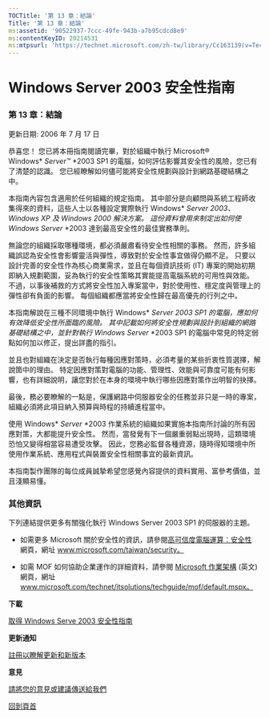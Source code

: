```yaml
---
TOCTitle: '第 13 章：結論'
Title: '第 13 章：結論'
ms:assetid: '90522937-7ccc-49fe-943b-a7b95cdcd8e9'
ms:contentKeyID: 20214531
ms:mtpsurl: 'https://technet.microsoft.com/zh-tw/library/Cc163139(v=TechNet.10)'
---
```


Windows Server 2003 安全性指南
==============================

### 第 13 章：結論

更新日期: 2006 年 7 月 17 日

恭喜您！ 您已將本冊指南閱讀完畢，對於組織中執行 Microsoft® Windows* *Server™* *2003 SP1 的電腦，如何評估影響其安全性的風險，您已有了清楚的認識。 您已經瞭解如何儘可能將安全性規劃與設計到網路基礎結構之中。

本指南內容包含適用於任何組織的規定指南。 其中部分是向顧問與系統工程師收集得來的資料，這些人士以各種設定實際執行 Windows* *Server* *2003、Windows* *XP 及 Windows* *2000 解決方案。 這份資料曾用來制定出如何使 Windows* *Server* *2003 達到最高安全性的最佳實務準則。

無論您的組織採取哪種環境，都必須嚴肅看待安全性相關的事務。 然而，許多組織誤認為安全性會影響靈活與彈性，導致對於安全性事宜做得仍顯不足。 只要以設計完善的安全性作為核心商業需求，並且在每個資訊技術 (IT) 專案的開始初期即納入規劃範圍，妥為執行的安全性策略其實能提高電腦系統的可用性與效能。 不過，以事後補救的方式將安全性加入專案當中，對於使用性、穩定度與管理上的彈性卻有負面的影響。 每個組織都應當將安全性歸在最高優先的行列之中。

本指南解說在三種不同環境中執行 Windows* *Server* *2003 SP1 的電腦，應如何有效降低安全性所面臨的風險。 其中記載如何將安全性規劃與設計到組織的網路基礎結構之中，並針對執行 Windows* *Server* *2003 SP1 的電腦中常見的特定弱點如何加以修正，提出詳盡的指引。

並且也對組織在決定是否執行每種因應對策時，必須考量的某些折衷性質選擇，解說箇中的理由。 特定因應對策對電腦的功能、管理性、效能與可靠度可能有何影響，也有詳細說明，讓您對於在本身的環境中執行哪些因應對策作出明智的抉擇。

最後，務必要瞭解的一點是，保護網路中伺服器安全的任務並非只是一時的專案，組織必須將此項目納入預算與時程的持續進程當中。

使用 Windows* *Server* *2003 作業系統的組織如果實施本指南所討論的所有因應對策，大都能提升安全性。 然而，當發覺有下一個嚴重弱點出現時，這類環境恐怕又變得相當容易遭受攻擊。 因此，您務必監督各種資源，隨時得知環境中所使用作業系統、應用程式與裝置安全性相關事宜的最新資訊。

本指南製作團隊的每位成員誠摯希望您感覺內容提供的資料實用、富參考價值，並且淺顯易懂。

### 其他資訊

下列連結提供更多有關強化執行 Windows Server 2003 SP1 的伺服器的主題。

-   如需更多 Microsoft 關於安全性的資訊，請參閱[高可信度電腦運算：安全性](http://www.microsoft.com/taiwan/security) 網頁，網址 www.microsoft.com/taiwan/security。

-   如需 MOF 如何協助企業運作的詳細資料，請參閱 [Microsoft 作業架構](http://www.microsoft.com/technet/itsolutions/cits/mo/mof/default.mspx) (英文) 網頁，網址 www.microsoft.com/technet/itsolutions/techguide/mof/default.mspx。

**下載**

[取得 Windows Serve 2003 安全性指南](http://go.microsoft.com/fwlink/?linkid=14846)

**更新通知**

[註冊以瞭解更新和新版本](http://go.microsoft.com/fwlink/?linkid=54982)

**意見**

[請將您的意見或建議傳送給我們](mailto:secwish@microsoft.com?subject=windows%20server%202003%20安全性指南)

[](#mainsection)[回到頁首](#mainsection)
